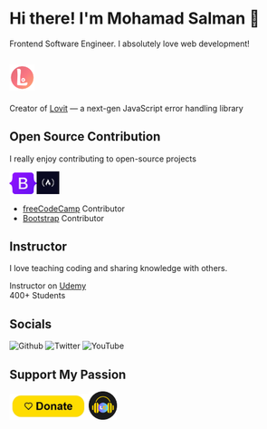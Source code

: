 # Hi there! I'm Mohamad Salman 👋

Frontend Software Engineer. I absolutely love web development!

## <a href="https://github.com/lovit-dev/lovit"><img src="images/lovit.png" height="45" alt="Lovit" /></a>

Creator of [Lovit](https://lovit.dev) — a next-gen JavaScript error handling library

## Open Source Contribution

I really enjoy contributing to open-source projects

<p><a href="https://github.com/twbs/bootstrap" style="text-decoration: none !important;"><img src="images/bootstrap-logo.svg" alt="Bootstrap" height="38"></a><a href="https://github.com/freeCodeCamp/freeCodeCamp" style="text-decoration: none !important;"><img src="images/freecodecamp.png" alt="freeCodeCamp" height="40"></a>



</p>


- [freeCodeCamp](https://github.com/freeCodeCamp/freeCodeCamp) Contributor
- [Bootstrap](https://github.com/twbs/bootstrap) Contributor

## Instructor
I love teaching coding and sharing knowledge with others.

Instructor on [Udemy](https://www.udemy.com/user/hamude-52/)   
400+ Students

## Socials

<p><a href="https://github.com/MohamadSalman11" target="_blank" style="text-decoration: none !important;"><img alt="Github" src="https://img.shields.io/badge/GitHub-%2312100E.svg?&style=for-the-badge&logo=Github&logoColor=white" /></a> <a href="https://x.com/MohmadSalmanDev" target="_blank" style="text-decoration: none !important;"><img alt="Twitter" src="https://img.shields.io/badge/Twitter-1DA1F2?style=for-the-badge&logo=Twitter&logoColor=white" /></a> <a href="https://www.youtube.com/@LofiCoding11/videos" target="_blank" style="text-decoration: none !important;"><img alt="YouTube" src="https://img.shields.io/badge/YouTube-FF0000?style=for-the-badge&logo=YouTube&logoColor=white" /></a>



</p>




## Support My Passion
<p><a href="https://paypal.com/donate/?hosted_button_id=L24ZCZREEDDJ4" style="text-decoration: none !important;"><img src="images/donate-button.png" alt="Donate with PayPal" style="width: 140px !important; height: 45px !important;"></a><img src="images/LofiCoding-logo.png" alt="LofiCoding logo" width="50px" height="50px"></p>
